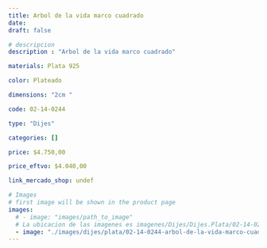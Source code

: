 ```yaml
---
title: Arbol de la vida marco cuadrado
date: 
draft: false

# descripcion
description : "Arbol de la vida marco cuadrado"

materials: Plata 925

color: Plateado

dimensions: "2cm "

code: 02-14-0244

type: "Dijes"

categories: []

price: $4.750,00

price_eftvo: $4.040,00

link_mercado_shop: undef

# Images
# first image will be shown in the product page
images:
  # - image: "images/path_to_image"
  # La ubicacion de las imagenes es imagenes/Dijes/Dijes.Plata/02-14-0244-arbol-de-la-vida-marco-cuadrado
  - image: "./images/dijes/plata/02-14-0244-arbol-de-la-vida-marco-cuadrado.JPG"
---
```

